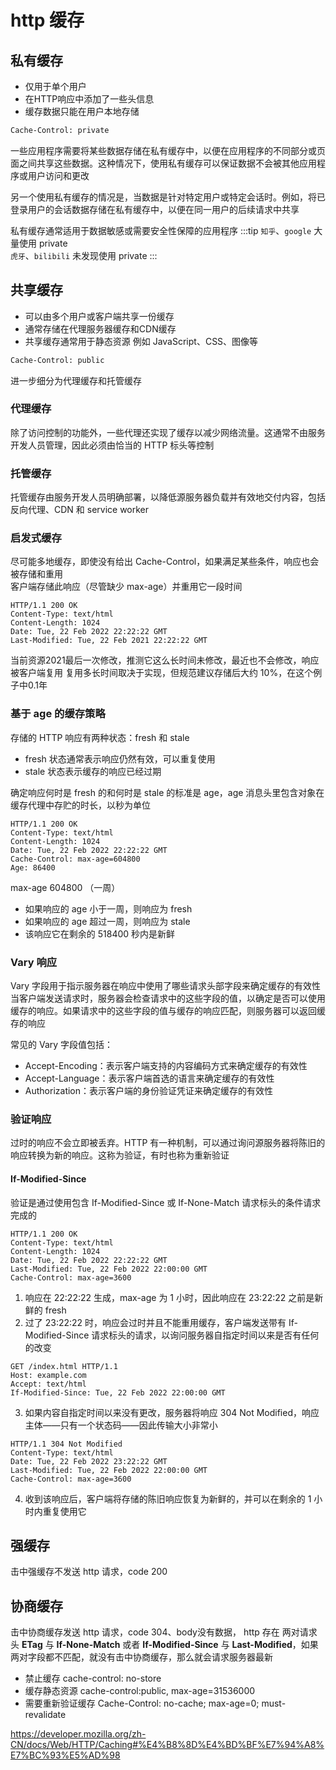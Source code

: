 # http 缓存

## 私有缓存
* 仅用于单个用户
* 在HTTP响应中添加了一些头信息
* 缓存数据只能在用户本地存储
```bash
Cache-Control: private
```

一些应用程序需要将某些数据存储在私有缓存中，以便在应用程序的不同部分或页面之间共享这些数据。这种情况下，使用私有缓存可以保证数据不会被其他应用程序或用户访问和更改  

另一个使用私有缓存的情况是，当数据是针对特定用户或特定会话时。例如，将已登录用户的会话数据存储在私有缓存中，以便在同一用户的后续请求中共享  

私有缓存通常适用于数据敏感或需要安全性保障的应用程序
:::tip
`知乎`、`google` 大量使用 private  
`虎牙`、`bilibili` 未发现使用 private
:::

## 共享缓存
* 可以由多个用户或客户端共享一份缓存
* 通常存储在代理服务器缓存和CDN缓存
* 共享缓存通常用于静态资源 例如 JavaScript、CSS、图像等
```bash
Cache-Control: public
```
进一步细分为代理缓存和托管缓存


### 代理缓存
除了访问控制的功能外，一些代理还实现了缓存以减少网络流量。这通常不由服务开发人员管理，因此必须由恰当的 HTTP 标头等控制

### 托管缓存
托管缓存由服务开发人员明确部署，以降低源服务器负载并有效地交付内容，包括反向代理、CDN 和 service worker 

### 启发式缓存
尽可能多地缓存，即使没有给出 Cache-Control，如果满足某些条件，响应也会被存储和重用  
客户端存储此响应（尽管缺少 max-age）并重用它一段时间  
```
HTTP/1.1 200 OK
Content-Type: text/html
Content-Length: 1024
Date: Tue, 22 Feb 2022 22:22:22 GMT
Last-Modified: Tue, 22 Feb 2021 22:22:22 GMT
```
当前资源2021最后一次修改，推测它这么长时间未修改，最近也不会修改，响应被客户端复用
复用多长时间取决于实现，但规范建议存储后大约 10%，在这个例子中0.1年


### 基于 age 的缓存策略
存储的 HTTP 响应有两种状态：fresh 和 stale
* fresh 状态通常表示响应仍然有效，可以重复使用
* stale 状态表示缓存的响应已经过期

确定响应何时是 fresh 的和何时是 stale 的标准是 age，age 消息头里包含对象在缓存代理中存贮的时长，以秒为单位


```
HTTP/1.1 200 OK
Content-Type: text/html
Content-Length: 1024
Date: Tue, 22 Feb 2022 22:22:22 GMT
Cache-Control: max-age=604800
Age: 86400
```
max-age 604800 （一周）  
* 如果响应的 age 小于一周，则响应为 fresh
* 如果响应的 age 超过一周，则响应为 stale
* 该响应它在剩余的 518400 秒内是新鲜

### Vary 响应
Vary 字段用于指示服务器在响应中使用了哪些请求头部字段来确定缓存的有效性  
当客户端发送请求时，服务器会检查请求中的这些字段的值，以确定是否可以使用缓存的响应。如果请求中的这些字段的值与缓存的响应匹配，则服务器可以返回缓存的响应

常见的 Vary 字段值包括：
* Accept-Encoding：表示客户端支持的内容编码方式来确定缓存的有效性
* Accept-Language：表示客户端首选的语言来确定缓存的有效性
* Authorization：表示客户端的身份验证凭证来确定缓存的有效性

### 验证响应
过时的响应不会立即被丢弃。HTTP 有一种机制，可以通过询问源服务器将陈旧的响应转换为新的响应。这称为验证，有时也称为重新验证
####  If-Modified-Since
验证是通过使用包含 If-Modified-Since 或 If-None-Match 请求标头的条件请求完成的
```
HTTP/1.1 200 OK
Content-Type: text/html
Content-Length: 1024
Date: Tue, 22 Feb 2022 22:22:22 GMT
Last-Modified: Tue, 22 Feb 2022 22:00:00 GMT
Cache-Control: max-age=3600
```
1. 响应在 22:22:22 生成，max-age 为 1 小时，因此响应在 23:22:22 之前是新鲜的 fresh
2. 过了 23:22:22 时，响应会过时并且不能重用缓存，客户端发送带有 If-Modified-Since 请求标头的请求，以询问服务器自指定时间以来是否有任何的改变
```
GET /index.html HTTP/1.1
Host: example.com
Accept: text/html
If-Modified-Since: Tue, 22 Feb 2022 22:00:00 GMT
```
3. 如果内容自指定时间以来没有更改，服务器将响应 304 Not Modified，响应主体——只有一个状态码——因此传输大小非常小
```
HTTP/1.1 304 Not Modified
Content-Type: text/html
Date: Tue, 22 Feb 2022 23:22:22 GMT
Last-Modified: Tue, 22 Feb 2022 22:00:00 GMT
Cache-Control: max-age=3600
```
4. 收到该响应后，客户端将存储的陈旧响应恢复为新鲜的，并可以在剩余的 1 小时内重复使用它

## 强缓存

击中强缓存不发送 http 请求，code 200

## 协商缓存

击中协商缓存发送 http 请求，code 304、body没有数据， http 存在 两对请求头
**ETag** 与 **If-None-Match** 或者 **If-Modified-Since** 与 **Last-Modified**，如果两对字段都不匹配，就没有击中协商缓存，那么就会请求服务器最新

* 禁止缓存   cache-control: no-store
* 缓存静态资源 cache-control:public, max-age=31536000 
* 需要重新验证缓存 Cache-Control: no-cache; max-age=0; must-revalidate 

https://developer.mozilla.org/zh-CN/docs/Web/HTTP/Caching#%E4%B8%8D%E4%BD%BF%E7%94%A8%E7%BC%93%E5%AD%98